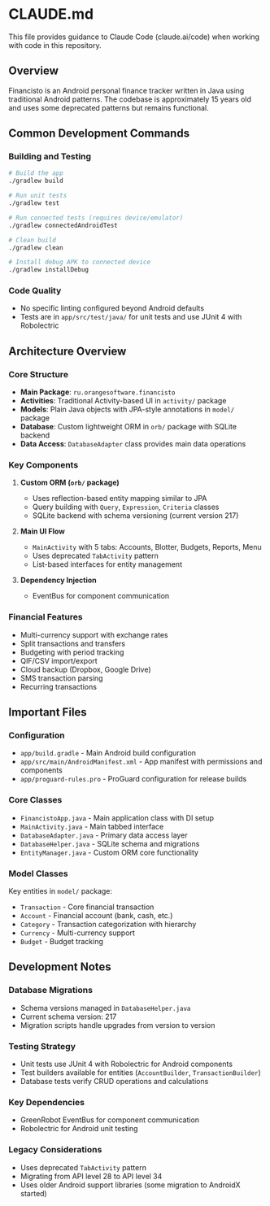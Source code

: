 # CLAUDE.md

This file provides guidance to Claude Code (claude.ai/code) when working with code in this repository.

## Overview

Financisto is an Android personal finance tracker written in Java using traditional Android patterns. The codebase is approximately 15 years old and uses some deprecated patterns but remains functional.

## Common Development Commands

### Building and Testing
```bash
# Build the app
./gradlew build

# Run unit tests
./gradlew test

# Run connected tests (requires device/emulator)
./gradlew connectedAndroidTest

# Clean build
./gradlew clean

# Install debug APK to connected device
./gradlew installDebug
```

### Code Quality
- No specific linting configured beyond Android defaults
- Tests are in `app/src/test/java/` for unit tests and use JUnit 4 with Robolectric

## Architecture Overview

### Core Structure
- **Main Package**: `ru.orangesoftware.financisto`
- **Activities**: Traditional Activity-based UI in `activity/` package
- **Models**: Plain Java objects with JPA-style annotations in `model/` package
- **Database**: Custom lightweight ORM in `orb/` package with SQLite backend
- **Data Access**: `DatabaseAdapter` class provides main data operations

### Key Components
1. **Custom ORM (`orb/` package)**
   - Uses reflection-based entity mapping similar to JPA
   - Query building with `Query`, `Expression`, `Criteria` classes
   - SQLite backend with schema versioning (current version 217)

2. **Main UI Flow**
   - `MainActivity` with 5 tabs: Accounts, Blotter, Budgets, Reports, Menu
   - Uses deprecated `TabActivity` pattern
   - List-based interfaces for entity management

3. **Dependency Injection**
   - EventBus for component communication

### Financial Features
- Multi-currency support with exchange rates
- Split transactions and transfers
- Budgeting with period tracking
- QIF/CSV import/export
- Cloud backup (Dropbox, Google Drive)
- SMS transaction parsing
- Recurring transactions

## Important Files

### Configuration
- `app/build.gradle` - Main Android build configuration
- `app/src/main/AndroidManifest.xml` - App manifest with permissions and components
- `app/proguard-rules.pro` - ProGuard configuration for release builds

### Core Classes
- `FinancistoApp.java` - Main application class with DI setup
- `MainActivity.java` - Main tabbed interface
- `DatabaseAdapter.java` - Primary data access layer  
- `DatabaseHelper.java` - SQLite schema and migrations
- `EntityManager.java` - Custom ORM core functionality

### Model Classes
Key entities in `model/` package:
- `Transaction` - Core financial transaction
- `Account` - Financial account (bank, cash, etc.)
- `Category` - Transaction categorization with hierarchy
- `Currency` - Multi-currency support
- `Budget` - Budget tracking

## Development Notes

### Database Migrations
- Schema versions managed in `DatabaseHelper.java`
- Current schema version: 217
- Migration scripts handle upgrades from version to version

### Testing Strategy
- Unit tests use JUnit 4 with Robolectric for Android components
- Test builders available for entities (`AccountBuilder`, `TransactionBuilder`)
- Database tests verify CRUD operations and calculations

### Key Dependencies
- GreenRobot EventBus for component communication
- Robolectric for Android unit testing

### Legacy Considerations
- Uses deprecated `TabActivity` pattern
- Migrating from API level 28 to API level 34
- Uses older Android support libraries (some migration to AndroidX started)